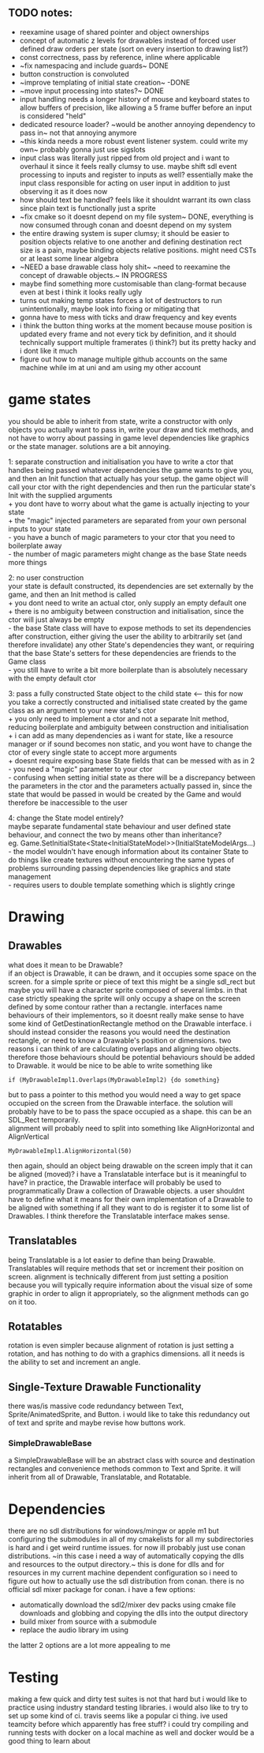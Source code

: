 ## TODO notes:
- reexamine usage of shared pointer and object ownerships
- concept of automatic z levels for drawables instead of forced user defined draw orders per state (sort on every insertion to drawing list?)
- const correctness, pass by reference, inline where applicable
- ~fix namespacing and include guards~ DONE
- button construction is convoluted
- ~improve templating of initial state creation~ -DONE
- ~move input processing into states?~ DONE
- input handling needs a longer history of mouse and keyboard states to allow buffers of precision, like allowing a 5 frame buffer before an input is considered "held"
- dedicated resource loader? ~would be another annoying dependency to pass in~ not that annoying anymore
- ~this kinda needs a more robust event listener system. could write my own~ probably gonna just use sigslots
- input class was literally just ripped from old project and i want to overhaul it since it feels really clumsy to use. maybe shift sdl event processing to inputs and register to inputs as well? essentially make the input class responsible for acting on user input in addition to just observing it as it does now
- how should text be handled? feels like it shouldnt warrant its own class since plain text is functionally just a sprite
- ~fix cmake so it doesnt depend on my file system~ DONE, everything is now consumed through conan and doesnt depend on my system
- the entire drawing system is super clumsy; it should be easier to position objects relative to one another and defining destination rect size is a pain, maybe binding objects relative positions. might need CSTs or at least some linear algebra
- ~NEED a base drawable class holy shit~ ~need to reexamine the concept of drawable objects.~ IN PROGRESS
- maybe find something more customisable than clang-format because even at best i think it looks really ugly
- turns out making temp states forces a lot of destructors to run unintentionally, maybe look into fixing or mitigating that
- gonna have to mess with ticks and draw frequency and key events
- i think the button thing works at the moment because mouse position is updated every frame and not every tick by definition, and it should technically support multiple framerates (i think?) but its pretty hacky and i dont like it much
- figure out how to manage multiple github accounts on the same machine while im at uni and am using my other account

# game states
you should be able to inherit from state, write a constructor with only objects you actually want to pass in, write your draw and tick methods, and not have to worry about passing in game level dependencies like graphics or the state manager. solutions are a bit annoying.

1: separate construction and initialisation
you have to write a ctor that handles being passed whatever dependencies the game wants to give you, and then an Init function that actually has your setup. the game object will call your ctor with the right dependencies and then run the particular state's Init with the supplied arguments  
\+ you dont have to worry about what the game is actually injecting to your state  
\+ the "magic" injected parameters are separated from your own personal inputs to your state  
\- you have a bunch of magic parameters to your ctor that you need to boilerplate away  
\- the number of magic parameters might change as the base State needs more things  

2: no user construction  
your state is default constructed, its dependencies are set externally by the game, and then an Init method is called  
\+ you dont need to write an actual ctor, only supply an empty default one  
\+ there is no ambiguity between construction and initialisation, since the ctor will just always be empty  
\- the base State class will have to expose methods to set its dependencies after construction, either giving the user the ability to arbitrarily set (and therefore invalidate) any other State's dependencies they want, or requiring that the base State's setters for these dependencies are friends to the Game class  
\- you still have to write a bit more boilerplate than is absolutely necessary with the empty default ctor  

3: pass a fully constructed State object to the child state \<-- this for now  
you take a correctly constructed and initialised state created by the game class as an argument to your new state's ctor  
\+ you only need to implement a ctor and not a separate Init method, reducing boilerplate and ambiguity between construction and initialisation  
\+ i can add as many dependencies as i want for state, like a resource manager or if sound becomes non static, and you wont have to change the ctor of every single state to accept more arguments  
\+ doesnt require exposing base State fields that can be messed with as in 2  
\- you need a "magic" parameter to your ctor  
\- confusing when setting initial state as there will be a discrepancy between the parameters in the ctor and the parameters actually passed in, since the state that would be passed in would be created by the Game and would therefore be inaccessible to the user  

4: change the State model entirely?  
maybe separate fundamental state behaviour and user defined state behaviour, and connect the two by means other than inheritance?  
eg. Game.SetInitialState\<State\<InitialStateModel\>\>(InitialStateModelArgs...)  
\- the model wouldn't have enough information about its container State to do things like create textures without encountering the same types of problems surrounding passing dependencies like graphics and state management   
\- requires users to double template something which is slightly cringe  

# Drawing

## Drawables
what does it mean to be Drawable?  
if an object is Drawable, it can be drawn, and it occupies some space on the screen. for a simple sprite or piece of text this might be a single sdl_rect but maybe you will have a character sprite composed of several limbs. in that case strictly speaking the sprite will only occupy a shape on the screen defined by some contour rather than a rectangle. interfaces name behaviours of their implementors, so it doesnt really make sense to have some kind of GetDestinationRectangle method on the Drawable interface. i should instead consider the reasons you would need the destination rectangle, or need to know a Drawable's position or dimensions. two reasons i can think of are calculating overlaps and aligning two objects. therefore those behaviours should be potential behaviours should be added to Drawable. it would be nice to be able to write something like  

```if (MyDrawableImpl1.Overlaps(MyDrawableImpl2) {do something}```

but to pass a pointer to this method you would need a way to get space occupied on the screen from the Drawable interface. the solution will probably have to be to pass the space occupied as a shape. this can be an SDL_Rect temporarily.  
alignment will probably need to split into something like AlignHorizontal and AlignVertical  

```MyDrawableImpl1.AlignHorizontal(50)```  

then again, should an object being drawable on the screen imply that it can be aligned (moved)? i have a Translatable interface but is it meaningful to have? in practice, the Drawable interface will probably be used to programmatically Draw a collection of Drawable objects. a user shouldnt have to define what it means for their own implementation of a Drawable to be aligned with something if all they want to do is register it to some list of Drawables. I think therefore the Translatable interface makes sense. 

## Translatables
being Translatable is a lot easier to define than being Drawable. Translatables will require methods that set or increment their position on screen. alignment is technically different from just setting a position because you will typically require information about the visual size of some graphic in order to align it appropriately, so the alignment methods can go on it too.

## Rotatables
rotation is even simpler because alignment of rotation is just setting a rotation, and has nothing to do with a graphics dimensions. all it needs is the ability to set and increment an angle.

## Single-Texture Drawable Functionality
there was/is massive code redundancy between Text, Sprite/AnimatedSprite, and Button. i would like to take this redundancy out of text and sprite and maybe revise how buttons work.

### SimpleDrawableBase
a SimpleDrawableBase will be an abstract class with source and destination rectangles and convenience methods common to Text and Sprite. it will inherit from all of Drawable, Translatable, and Rotatable.

# Dependencies
there are no sdl distributions for windows/mingw or apple m1 but configuring the submodules in all of my cmakelists for all my subdirectories is hard and i get weird runtime issues. for now ill probably just use conan distributions. ~in this case i need a way of automatically copying the dlls and resources to the output directory.~ this is done for dlls and for resources in my current machine dependent configuration so i need to figure out how to actually use the sdl distribution from conan. there is no official sdl mixer package for conan. i have a few options:
- automatically download the sdl2/mixer dev packs using cmake file downloads and globbing and copying the dlls into the output directory
- build mixer from source with a submodule
- replace the audio library im using

the latter 2 options are a lot more appealing to me

# Testing
making a few quick and dirty test suites is not that hard but i would like to practice using industry standard testing libraries. i would also like to try to set up some kind of ci. travis seems like a popular ci thing. ive used teamcity before which apparently has free stuff? i could try compiling and running tests with docker on a local machine as well and docker would be a good thing to learn about